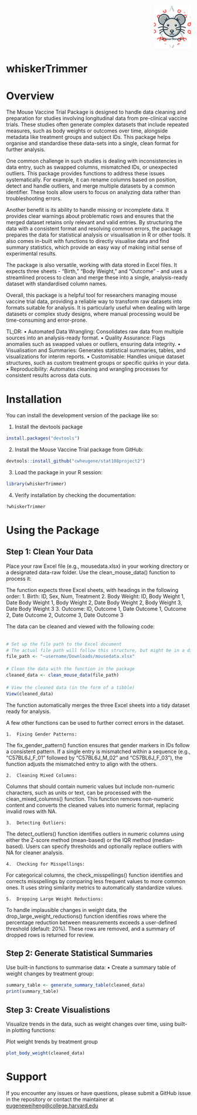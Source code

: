 
<!-- README.md is generated from README.Rmd. Please edit that file -->

<img src="man/figures/whiskerTrimmer.png" width="20%" style="display: block; margin: auto 0 auto auto;" />

# whiskerTrimmer

<!-- badges: start -->
<!-- badges: end -->

# Overview

The Mouse Vaccine Trial Package is designed to handle data cleaning and
preparation for studies involving longitudinal data from pre-clinical
vaccine trials. These studies often generate complex datasets that
include repeated measures, such as body weights or outcomes over time,
alongside metadata like treatment groups and subject IDs. This package
helps organise and standardise these data-sets into a single, clean
format for further analysis.

One common challenge in such studies is dealing with inconsistencies in
data entry, such as swapped columns, mismatched IDs, or unexpected
outliers. This package provides functions to address these issues
systematically. For example, it can rename columns based on position,
detect and handle outliers, and merge multiple datasets by a common
identifier. These tools allow users to focus on analyzing data rather
than troubleshooting errors.

Another benefit is its ability to handle missing or incomplete data. It
provides clear warnings about problematic rows and ensures that the
merged dataset retains only relevant and valid entries. By structuring
the data with a consistent format and resolving common errors, the
package prepares the data for statistical analysis or visualisation in R
or other tools. It also comes in-built with functions to directly
visualise data and find summary statistics, which provide an easy way of
making initial sense of experimental results.

The package is also versatile, working with data stored in Excel files.
It expects three sheets - “Birth,” “Body Weight,” and “Outcome” - and
uses a streamlined process to clean and merge these into a single,
analysis-ready dataset with standardised column names.

Overall, this package is a helpful tool for researchers managing mouse
vaccine trial data, providing a reliable way to transform raw datasets
into formats suitable for analysis. It is particularly useful when
dealing with large datasets or complex study designs, where manual
processing would be time-consuming and error-prone.

TL;DR: • Automated Data Wrangling: Consolidates raw data from multiple
sources into an analysis-ready format. • Quality Assurance: Flags
anomalies such as swapped values or outliers, ensuring data integrity. •
Visualisation and Summaries: Generates statistical summaries, tables,
and visualizations for interim reports. • Customisable: Handles unique
dataset structures, such as custom treatment groups or specific quirks
in your data. • Reproducibility: Automates cleaning and wrangling
processes for consistent results across data cuts.

# Installation

You can install the development version of the package like so:

1.  Install the devtools package

``` r
install.packages("devtools")
```

2.  Install the Mouse Vaccine Trial package from GitHub:

``` r
devtools::install_github("cwheugene/stat108project2")
```

3.  Load the package in your R session:

``` r
library(whiskerTrimmer)
```

4.  Verify installation by checking the documentation:

``` r
?whiskerTrimmer
```

# Using the Package

## Step 1: Clean Your Data

Place your raw Excel file (e.g., mousedata.xlsx) in your working
directory or a designated data-raw folder. Use the clean_mouse_data()
function to process it:

The function expects three Excel sheets, with headings in the following
order: 1. Birth: ID, Sex, Num, Treatment 2. Body Weight: ID, Body Weight
1, Date Body Weight 1, Body Weight 2, Date Body Weight 2, Body Weight 3,
Date Body Weight 3 3. Outcome: ID, Outcome 1, Date Outcome 1, Outcome 2,
Date Outcome 2, Outcome 3, Date Outcome 3

The data can be cleaned and viewed with the following code:

``` r

# Set up the file path to the Excel document
# The actual file path will follow this structure, but might be in a different location.
file_path <- "~username/Downloads/mousedata.xlsx"

# Clean the data with the function in the package
cleaned_data <- clean_mouse_data(file_path)

# View the cleaned data (in the form of a tibble)
View(cleaned_data)
```

The function automatically merges the three Excel sheets into a tidy
dataset ready for analysis.

A few other functions can be used to further correct errors in the
dataset.

    1.  Fixing Gender Patterns:

The fix_gender_pattern() function ensures that gender markers in IDs
follow a consistent pattern. If a single entry is mismatched within a
sequence (e.g., “C57BL6J_F_01” followed by “C57BL6J_M_02” and
“C57BL6J_F_03”), the function adjusts the mismatched entry to align with
the others.

    2.  Cleaning Mixed Columns:

Columns that should contain numeric values but include non-numeric
characters, such as units or text, can be processed with the
clean_mixed_columns() function. This function removes non-numeric
content and converts the cleaned values into numeric format, replacing
invalid rows with NA.

    3.  Detecting Outliers:

The detect_outliers() function identifies outliers in numeric columns
using either the Z-score method (mean-based) or the IQR method
(median-based). Users can specify thresholds and optionally replace
outliers with NA for cleaner analysis.

    4.  Checking for Misspellings:

For categorical columns, the check_misspellings() function identifies
and corrects misspellings by comparing less frequent values to more
common ones. It uses string similarity metrics to automatically
standardize values.

    5.  Dropping Large Weight Reductions:

To handle implausible changes in weight data, the
drop_large_weight_reductions() function identifies rows where the
percentage reduction between measurements exceeds a user-defined
threshold (default: 20%). These rows are removed, and a summary of
dropped rows is returned for review.

## Step 2: Generate Statistical Summaries

Use built-in functions to summarise data: • Create a summary table of
weight changes by treatment group:

``` r
summary_table <- generate_summary_table(cleaned_data)
print(summary_table)
```

## Step 3: Create Visualistions

Visualize trends in the data, such as weight changes over time, using
built-in plotting functions:

Plot weight trends by treatment group

``` r
plot_body_weight(cleaned_data)
```

# Support

If you encounter any issues or have questions, please submit a GitHub
issue in the repository or contact the maintainer at
<eugeneweiheng@college.harvard.edu>
